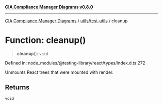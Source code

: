 [**CIA Compliance Manager Diagrams v0.8.0**](../../../README.md)

***

[CIA Compliance Manager Diagrams](../../../modules.md) / [utils/test-utils](../README.md) / cleanup

# Function: cleanup()

> **cleanup**(): `void`

Defined in: node\_modules/@testing-library/react/types/index.d.ts:272

Unmounts React trees that were mounted with render.

## Returns

`void`
